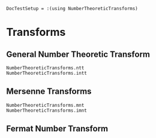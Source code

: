 ```@meta
DocTestSetup = :(using NumberTheoreticTransforms)
```

# Transforms

## General Number Theoretic Transform

```@docs
NumberTheoreticTransforms.ntt
NumberTheoreticTransforms.intt
```

## Mersenne Transforms

```@docs
NumberTheoreticTransforms.mnt
NumberTheoreticTransforms.imnt
```

## Fermat Number Transform

```@docs

```
